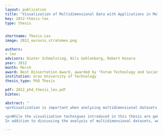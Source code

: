 ```yaml
---
layout: publication
title: "Visualization of Multidimensional Data with Applications in Molecular Biology"
key: 2012-thesis-lex
type: thesis


shortname: Thesis-Lex
image: 2012_eurovis_stratomex.png

authors:
- lex
advisors: Dieter Schmalstieg, Nils Gehlenborg, Robert Kosara
year: 2012
month: March
award: Best Dissertation Award, awarded by "Forum Technology and Society", Graz University of Technology
institution: Graz University of Technology
thesis_type: PhD Thesis

pdf: 2012_phd_thesis_lex.pdf
bibtex:

abstract: "
<p>Visualization is important when analyzing multidimensional datasets, since it can help humans discover and understand complex relationships in data. Whereas analyzing large individual datasets is both important and difficult, many problems can only be solved when considering multiple datasets simultaneously. This dissertation introduces novel visualization techniques that can be employed for both, visualizing individual datasets and visualizing relationships among multiple datasets alike. The concept is based on stratifying (dividing) datasets into homogeneous subsets, which can then be visualized individually. The relationships lost due to the division are re-introduced by drawing visual links between the subsets. Conceptually it is irrelevant whether the subsets are from one or from multiple datasets, which makes a seamless integration of multiple, cross-referenced datasets possible. The subsets can be visualized in multiple forms. Multiform visualization gives users the freedom to choose the visualization technique most suitable for the data type, the degree of homogeneity, the level of detail, and the current task – for each of the subsets individually. The division of datasets also makes focus and context, as well as drill-down techniques straightforward to realize. A set of interaction techniques enable seamless transition from a global overview down to details on individual data items.</p>

<p>While the visualization techniques introduced in this thesis are generally applicable, they are designed to support researchers working in molecular biology. Specifically, we support collaborators in two different scenarios: in uncovering the genetic causes of steatohepatitis, a precursory disease to cirrhosis of the liver, and in analyzing cancer subtypes. We evaluated our methods with cases studies and report on how investigators reproduced known findings and discovered new insights with the introduced visualization techniques. 
In addition to discussing the analysis of multidimensional datasets, we also describe an integrative approach to analyze general heterogeneous datasets. We show how modeling of the analysis setup can be employed to support users. Finally, we introduce crossapplication and context-preserving visual links, which can be used for highlighting in heterogeneous datasets.</p>"

---
```

